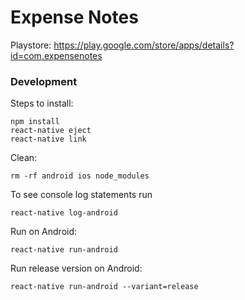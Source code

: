 # Expense Notes

Playstore: https://play.google.com/store/apps/details?id=com.expensenotes

### Development
Steps to install:
```
npm install
react-native eject
react-native link
```

Clean:
```
rm -rf android ios node_modules
```

To see console log statements run
```
react-native log-android
```

Run on Android:
```
react-native run-android
```

Run release version on Android:
```
react-native run-android --variant=release
```
